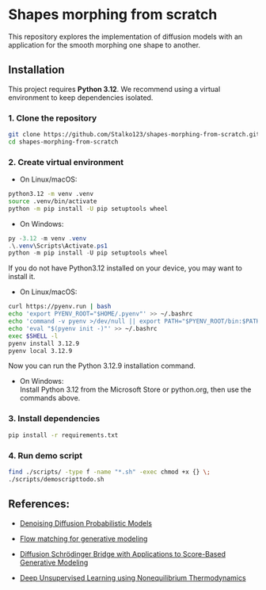 # Shapes morphing from scratch
This repository explores the implementation of diffusion models with an application for the smooth morphing one shape to another.

## Installation

This project requires **Python 3.12**.
We recommend using a virtual environment to keep dependencies isolated.

### 1. Clone the repository
```bash
git clone https://github.com/Stalko123/shapes-morphing-from-scratch.git
cd shapes-morphing-from-scratch
```
### 2. Create virtual environment
- On Linux/macOS:
```bash
python3.12 -m venv .venv
source .venv/bin/activate
python -m pip install -U pip setuptools wheel
```
- On Windows:
```powershell
py -3.12 -m venv .venv
.\.venv\Scripts\Activate.ps1
python -m pip install -U pip setuptools wheel
```
If you do not have Python3.12 installed on your device, you may want to install it.  
- On Linux/macOS:
```bash
curl https://pyenv.run | bash
echo 'export PYENV_ROOT="$HOME/.pyenv"' >> ~/.bashrc
echo 'command -v pyenv >/dev/null || export PATH="$PYENV_ROOT/bin:$PATH"' >> ~/.bashrc
echo 'eval "$(pyenv init -)"' >> ~/.bashrc
exec $SHELL -l
pyenv install 3.12.9
pyenv local 3.12.9
```
Now you can run the Python 3.12.9 installation command.  
- On Windows:  
Install Python 3.12 from the Microsoft Store or python.org, then use the commands above.

### 3. Install dependencies
```bash
pip install -r requirements.txt
```

### 4. Run demo script
```bash
find ./scripts/ -type f -name "*.sh" -exec chmod +x {} \;
./scripts/demoscripttodo.sh
```

## References: 

- [Denoising Diffusion Probabilistic Models](https://arxiv.org/pdf/2006.11239)

- [Flow matching for generative modeling](https://arxiv.org/pdf/2210.02747)

- [Diffusion Schrödinger Bridge with Applications to Score-Based Generative Modeling](https://arxiv.org/abs/2106.01357)

- [Deep Unsupervised Learning using Nonequilibrium Thermodynamics](https://arxiv.org/abs/1503.03585)








